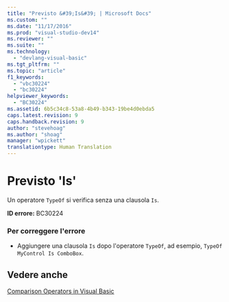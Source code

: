 ```yaml
---
title: "Previsto &#39;Is&#39; | Microsoft Docs"
ms.custom: ""
ms.date: "11/17/2016"
ms.prod: "visual-studio-dev14"
ms.reviewer: ""
ms.suite: ""
ms.technology: 
  - "devlang-visual-basic"
ms.tgt_pltfrm: ""
ms.topic: "article"
f1_keywords: 
  - "vbc30224"
  - "bc30224"
helpviewer_keywords: 
  - "BC30224"
ms.assetid: 6b5c34c8-53a8-4b49-b343-19be4d0ebda5
caps.latest.revision: 9
caps.handback.revision: 9
author: "stevehoag"
ms.author: "shoag"
manager: "wpickett"
translationtype: Human Translation
---
```

# Previsto &#39;Is&#39;
Un operatore `TypeOf` si verifica senza una clausola `Is`.  
  
 **ID errore:** BC30224  
  
### Per correggere l'errore  
  
-   Aggiungere una clausola `Is` dopo l'operatore `TypeOf`, ad esempio, `TypeOf MyControl Is ComboBox`.  
  
## Vedere anche  
 [Comparison Operators in Visual Basic](../../visual-basic/programming-guide/language-features/operators-and-expressions/comparison-operators.md)